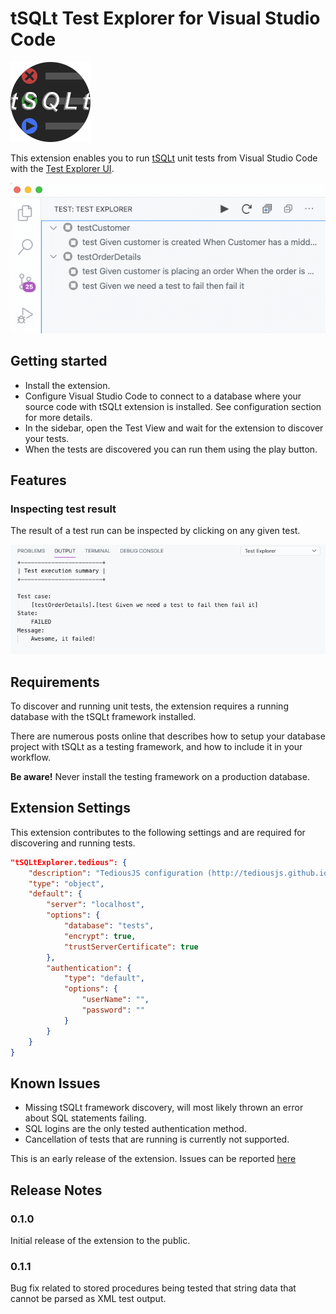 # tSQLt Test Explorer for Visual Studio Code

![logo](images/icon.png)

This extension enables you to run [tSQLt](https://github.com/tSQLt-org/tSQLt) unit tests from Visual Studio Code with the [Test Explorer UI](https://marketplace.visualstudio.com/items?itemName=hbenl.vscode-test-explorer).

![feature_discover_run](images/feature_discover_run.gif)


## Getting started

- Install the extension.
- Configure Visual Studio Code to connect to a database where your source code with tSQLt extension is installed. See configuration section for more details.
- In the sidebar, open the Test View and wait for the extension to discover your tests.
- When the tests are discovered you can run them using the play button.

## Features

### Inspecting test result

The result of a test run can be inspected by clicking on any given test.

![feature_test_result](images/feature_test_result.png)

## Requirements

To discover and running unit tests, the extension requires a running database with the tSQLt framework installed.

There are numerous posts online that describes how to setup your database project with tSQLt as a testing framework, and how to include it in your workflow.

**Be aware!** Never install the testing framework on a production database.

## Extension Settings

This extension contributes to the following settings and are required for discovering and running tests.

```json
"tSQLtExplorer.tedious": {
    "description": "TediousJS configuration (http://tediousjs.github.io/tedious/)",
    "type": "object",
    "default": {
        "server": "localhost",
        "options": {
            "database": "tests",
            "encrypt": true,
            "trustServerCertificate": true
        },
        "authentication": {
            "type": "default",
            "options": {
                "userName": "",
                "password": ""
            }
        }
    }
}
```

## Known Issues

- Missing tSQLt framework discovery, will most likely thrown an error about SQL statements failing.
- SQL logins are the only tested authentication method.
- Cancellation of tests that are running is currently not supported.

This is an early release of the extension. Issues can be reported [here]()

## Release Notes

### 0.1.0
Initial release of the extension to the public.
### 0.1.1
Bug fix related to stored procedures being tested that string data that cannot be parsed as XML test output.

